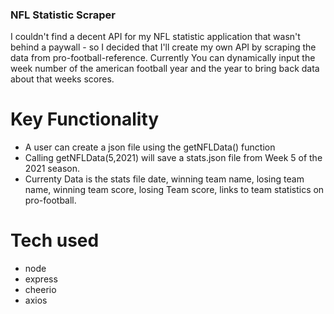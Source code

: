 ### NFL Statistic Scraper

I couldn't find a decent API for my NFL statistic application that wasn't behind a paywall - so I decided that I'll create my own API by scraping the data from pro-football-reference. Currently You can dynamically
input the week number of the american football year and the year to bring back data about that weeks scores.

# Key Functionality

- A user can create a json file using the getNFLData() function
- Calling getNFLData(5,2021) will save a stats.json file from Week 5 of the 2021 season.
- Currenty Data is the stats file date, winning team name, losing team name, winning team score, losing Team score, links to team statistics on pro-football.

# Tech used

- node
- express
- cheerio
- axios

